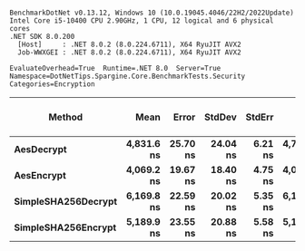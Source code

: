 ```

BenchmarkDotNet v0.13.12, Windows 10 (10.0.19045.4046/22H2/2022Update)
Intel Core i5-10400 CPU 2.90GHz, 1 CPU, 12 logical and 6 physical cores
.NET SDK 8.0.200
  [Host]     : .NET 8.0.2 (8.0.224.6711), X64 RyuJIT AVX2
  Job-WWXGEI : .NET 8.0.2 (8.0.224.6711), X64 RyuJIT AVX2

EvaluateOverhead=True  Runtime=.NET 8.0  Server=True  
Namespace=DotNetTips.Spargine.Core.BenchmarkTests.Security  Categories=Encryption  

```
| Method              | Mean       | Error    | StdDev   | StdErr  | Min        | Q1         | Median     | Q3         | Max        | Op/s      | CI99.9% Margin | Iterations | Kurtosis | MValue | Skewness | Rank | LogicalGroup | Baseline | Gen0   | Exceptions | Code Size | Completed Work Items | Lock Contentions | Gen1   | Allocated |
|-------------------- |-----------:|---------:|---------:|--------:|-----------:|-----------:|-----------:|-----------:|-----------:|----------:|---------------:|-----------:|---------:|-------:|---------:|-----:|------------- |--------- |-------:|-----------:|----------:|---------------------:|-----------------:|-------:|----------:|
| **AesDecrypt**          | **4,831.6 ns** | **25.70 ns** | **24.04 ns** | **6.21 ns** | **4,785.3 ns** | **4,818.6 ns** | **4,829.4 ns** | **4,849.6 ns** | **4,871.1 ns** | **206,969.5** |       **25.70 ns** |      **15.00** |    **2.005** |  **2.000** |  **-0.0433** |    **2** | *****            | **No**       | **0.1526** |          **-** |   **1,021 B** |                    **-** |                **-** | **0.0076** |  **13.75 KB** |
| **AesEncrypt**          | **4,069.2 ns** | **19.67 ns** | **18.40 ns** | **4.75 ns** | **4,038.5 ns** | **4,055.4 ns** | **4,073.6 ns** | **4,078.9 ns** | **4,099.8 ns** | **245,750.9** |       **19.67 ns** |      **15.00** |    **1.949** |  **2.000** |  **-0.0196** |    **1** | *****            | **No**       | **0.1373** |          **-** |   **1,070 B** |                    **-** |                **-** | **0.0076** |  **12.36 KB** |
| **SimpleSHA256Decrypt** | **6,169.8 ns** | **22.59 ns** | **20.02 ns** | **5.35 ns** | **6,140.4 ns** | **6,161.5 ns** | **6,165.9 ns** | **6,177.0 ns** | **6,214.3 ns** | **162,080.9** |       **22.59 ns** |      **14.00** |    **2.591** |  **2.000** |   **0.5900** |    **4** | *****            | **No**       | **0.1221** |          **-** |     **439 B** |                    **-** |                **-** |      **-** |  **10.98 KB** |
| **SimpleSHA256Encrypt** | **5,189.9 ns** | **23.55 ns** | **20.88 ns** | **5.58 ns** | **5,161.3 ns** | **5,176.8 ns** | **5,187.7 ns** | **5,202.0 ns** | **5,232.7 ns** | **192,681.1** |       **23.55 ns** |      **14.00** |    **2.099** |  **2.000** |   **0.3646** |    **3** | *****            | **No**       | **0.1373** |          **-** |     **488 B** |                    **-** |                **-** | **0.0076** |  **12.59 KB** |
